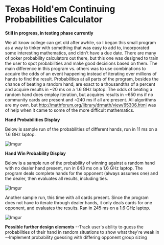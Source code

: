 # Texas Hold'em Continuing Probabilities Calculator

**Still in progress, in testing phase currently**

We all know college can get old after awhile, so I began this small program as a way to tinker with something that was easy to add to, incorporated some interesting mathematics, and didn't have a due date. There are many of poker probability calculators out there, but this one was designed to train the user to spot probabilities and make good decisions based on them. The main difference in this program vs. others was to use combinations to acquire the odds of an event happening instead of iterating over millions of hands to find the result. Probabilities at all parts of the program, besides the chance of beating a random hand, are exact to a thousandths of a percent and acquire results in ~20 ms on a 1.6 GHz laptop. The odds of beating a random hand does employ iteration, but acquires results in ~650 ms if no community cards are present and ~240 ms if all are present. All algorithms are my own, but http://mathforum.org/library/drmath/view/65306.html was of help when it came to some of the more difficult mathematics.

**Hand Probabilities Display**

Below is sample run of the probabilities of different hands, run in 11 ms on a 1.6 GHz laptop. 

![Imgur](https://i.imgur.com/3zmc3m8.png)

**Hand Win Probability Display**

Below is a sample run of the probability of winning against a random hand with no dealer hand present, run in 643 ms on a 1.6 GHz laptop. The program deals complete hands for the opponent (always assumes one) and the dealer, then evaluates all results, including ties.

![Imgur](https://i.imgur.com/cGBRsq4.png)

Another sample run, this time with all cards present. Since the program does not have to iterate through dealer hands, it only deals cards for one opponent, and evaluates the results. Ran in 245 ms on a 1.6 GHz laptop.

![Imgur](https://i.imgur.com/nUbkIj7.png)

****Possible further design elements****
--Track user's ability to guess the probabilities of their hand in random situations to show what they're weak in
--Implement probability guessing with differing opponent group sizing

